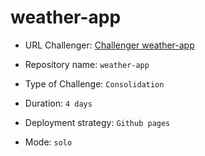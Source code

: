 # weather-app

- URL Challenger: [Challenger weather-app](https://github.com/becodeorg/gnt-verou-1-26/tree/master/2.The-Hill/3.Weather-App#the-weather-application)

- Repository name: `weather-app`
- Type of Challenge: `Consolidation`
- Duration: `4 days`
- Deployment strategy: `Github pages`
- Mode: `solo`
